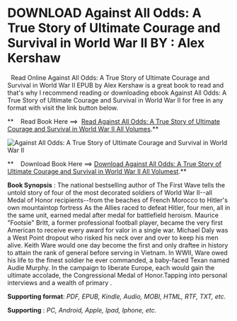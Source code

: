  **DOWNLOAD Against All Odds: A True Story of Ultimate Courage and Survival in World War II BY : Alex Kershaw**
==============================================================================================================

  Read Online Against All Odds: A True Story of Ultimate Courage and Survival in World War II EPUB by Alex Kershaw is a great book to read and that's why I recommend reading or downloading ebook Against All Odds: A True Story of Ultimate Courage and Survival in World War II for free in any format with visit the link button below.

**    Read Book Here ==>  [Read Against All Odds: A True Story of Ultimate Courage and Survival in World War II All Volumes](https://goodreadbook.site/?book=0593183754).**

![Against All Odds: A True Story of Ultimate Courage and Survival in World War II](https://i.gr-assets.com/images/S/compressed.photo.goodreads.com/books/1670903319l/65650200.jpg)

**    Download Book Here ==> [Download Against All Odds: A True Story of Ultimate Courage and Survival in World War II All Volumest](https://goodreadbook.site/?book=0593183754).**

**Book Synopsis** : The national bestselling author of The First Wave tells the untold story of four of the most decorated soldiers of World War II--all Medal of Honor recipients--from the beaches of French Morocco to Hitler's own mountaintop fortress As the Allies raced to defeat Hitler, four men, all in the same unit, earned medal after medal for battlefield heroism. Maurice "Footsie" Britt, a former professional football player, became the very first American to receive every award for valor in a single war. Michael Daly was a West Point dropout who risked his neck over and over to keep his men alive. Keith Ware would one day become the first and only draftee in history to attain the rank of general before serving in Vietnam. In WWII, Ware owed his life to the finest soldier he ever commanded, a baby-faced Texan named Audie Murphy. In the campaign to liberate Europe, each would gain the ultimate accolade, the Congressional Medal of Honor.Tapping into personal interviews and a wealth of primary .

**Supporting format**: _PDF, EPUB, Kindle, Audio, MOBI, HTML, RTF, TXT, etc._

**Supporting** : _PC, Android, Apple, Ipad, Iphone, etc._